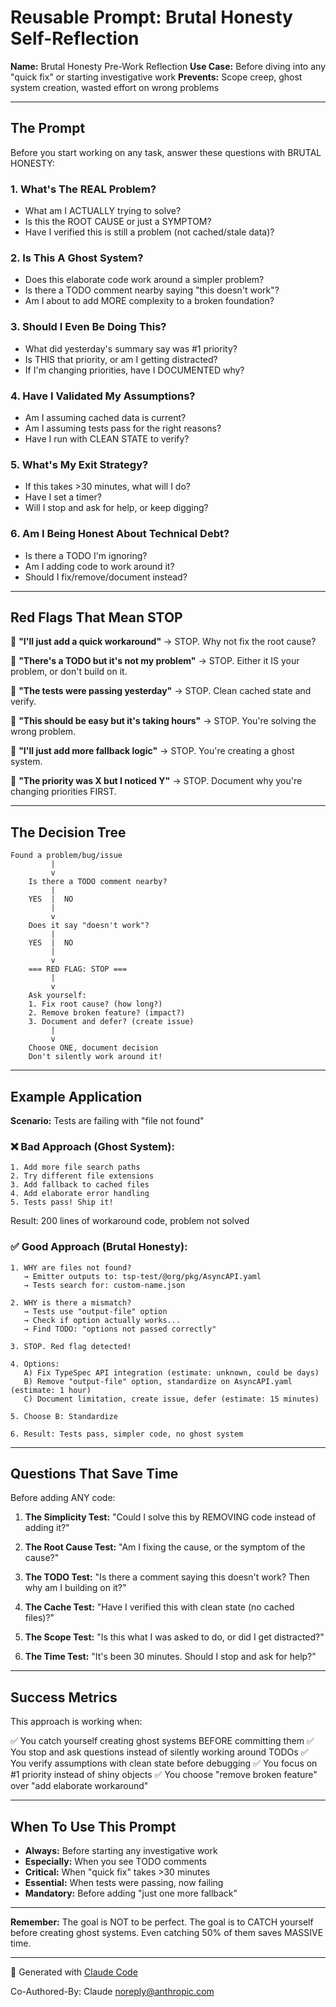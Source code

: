 # Reusable Prompt: Brutal Honesty Self-Reflection

**Name:** Brutal Honesty Pre-Work Reflection
**Use Case:** Before diving into any "quick fix" or starting investigative work
**Prevents:** Scope creep, ghost system creation, wasted effort on wrong problems

---

## The Prompt

Before you start working on any task, answer these questions with BRUTAL HONESTY:

### 1. What's The REAL Problem?
- What am I ACTUALLY trying to solve?
- Is this the ROOT CAUSE or just a SYMPTOM?
- Have I verified this is still a problem (not cached/stale data)?

### 2. Is This A Ghost System?
- Does this elaborate code work around a simpler problem?
- Is there a TODO comment nearby saying "this doesn't work"?
- Am I about to add MORE complexity to a broken foundation?

### 3. Should I Even Be Doing This?
- What did yesterday's summary say was #1 priority?
- Is THIS that priority, or am I getting distracted?
- If I'm changing priorities, have I DOCUMENTED why?

### 4. Have I Validated My Assumptions?
- Am I assuming cached data is current?
- Am I assuming tests pass for the right reasons?
- Have I run with CLEAN STATE to verify?

### 5. What's My Exit Strategy?
- If this takes >30 minutes, what will I do?
- Have I set a timer?
- Will I stop and ask for help, or keep digging?

### 6. Am I Being Honest About Technical Debt?
- Is there a TODO I'm ignoring?
- Am I adding code to work around it?
- Should I fix/remove/document instead?

---

## Red Flags That Mean STOP

🚩 **"I'll just add a quick workaround"**
→ STOP. Why not fix the root cause?

🚩 **"There's a TODO but it's not my problem"**
→ STOP. Either it IS your problem, or don't build on it.

🚩 **"The tests were passing yesterday"**
→ STOP. Clean cached state and verify.

🚩 **"This should be easy but it's taking hours"**
→ STOP. You're solving the wrong problem.

🚩 **"I'll just add more fallback logic"**
→ STOP. You're creating a ghost system.

🚩 **"The priority was X but I noticed Y"**
→ STOP. Document why you're changing priorities FIRST.

---

## The Decision Tree

```
Found a problem/bug/issue
         |
         v
    Is there a TODO comment nearby?
         |
    YES  |  NO
         |
         v
    Does it say "doesn't work"?
         |
    YES  |  NO
         |
         v
    === RED FLAG: STOP ===
         |
         v
    Ask yourself:
    1. Fix root cause? (how long?)
    2. Remove broken feature? (impact?)
    3. Document and defer? (create issue)
         |
         v
    Choose ONE, document decision
    Don't silently work around it!
```

---

## Example Application

**Scenario:** Tests are failing with "file not found"

### ❌ Bad Approach (Ghost System):
```
1. Add more file search paths
2. Try different file extensions
3. Add fallback to cached files
4. Add elaborate error handling
5. Tests pass! Ship it!
```

Result: 200 lines of workaround code, problem not solved

### ✅ Good Approach (Brutal Honesty):
```
1. WHY are files not found?
   → Emitter outputs to: tsp-test/@org/pkg/AsyncAPI.yaml
   → Tests search for: custom-name.json

2. WHY is there a mismatch?
   → Tests use "output-file" option
   → Check if option actually works...
   → Find TODO: "options not passed correctly"

3. STOP. Red flag detected!

4. Options:
   A) Fix TypeSpec API integration (estimate: unknown, could be days)
   B) Remove "output-file" option, standardize on AsyncAPI.yaml (estimate: 1 hour)
   C) Document limitation, create issue, defer (estimate: 15 minutes)

5. Choose B: Standardize

6. Result: Tests pass, simpler code, no ghost system
```

---

## Questions That Save Time

Before adding ANY code:

1. **The Simplicity Test:**
   "Could I solve this by REMOVING code instead of adding it?"

2. **The Root Cause Test:**
   "Am I fixing the cause, or the symptom of the cause?"

3. **The TODO Test:**
   "Is there a comment saying this doesn't work? Then why am I building on it?"

4. **The Cache Test:**
   "Have I verified this with clean state (no cached files)?"

5. **The Scope Test:**
   "Is this what I was asked to do, or did I get distracted?"

6. **The Time Test:**
   "It's been 30 minutes. Should I stop and ask for help?"

---

## Success Metrics

This approach is working when:

✅ You catch yourself creating ghost systems BEFORE committing them
✅ You stop and ask questions instead of silently working around TODOs
✅ You verify assumptions with clean state before debugging
✅ You focus on #1 priority instead of shiny objects
✅ You choose "remove broken feature" over "add elaborate workaround"

---

## When To Use This Prompt

- **Always:** Before starting any investigative work
- **Especially:** When you see TODO comments
- **Critical:** When "quick fix" takes >30 minutes
- **Essential:** When tests were passing, now failing
- **Mandatory:** Before adding "just one more fallback"

---

**Remember:** The goal is NOT to be perfect. The goal is to CATCH yourself before creating ghost systems. Even catching 50% of them saves MASSIVE time.

---

🤖 Generated with [Claude Code](https://claude.com/claude-code)

Co-Authored-By: Claude <noreply@anthropic.com>
